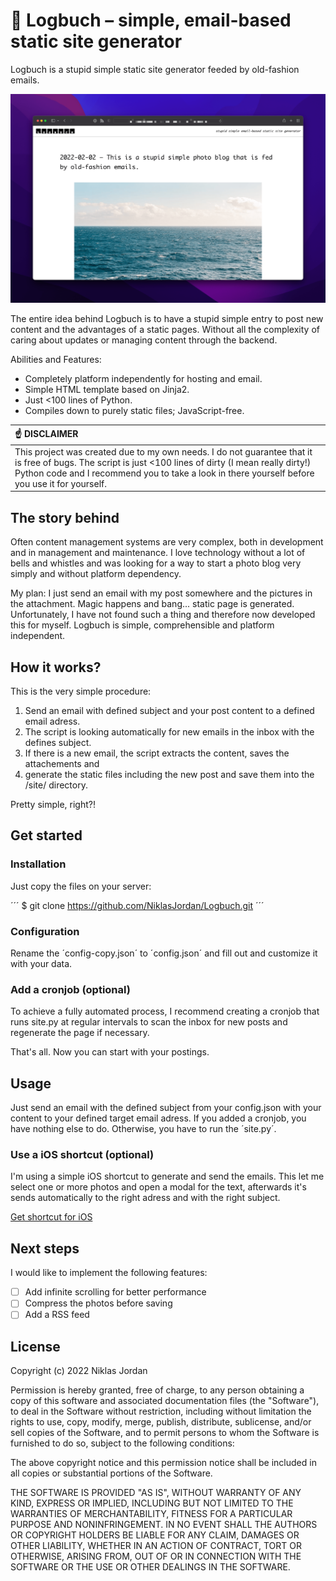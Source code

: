 # 📓 Logbuch – simple, email-based static site generator

Logbuch is a stupid simple static site generator feeded by old-fashion emails.

![Screenshot of Logbuch](/screenshot.png)

The entire idea behind Logbuch is to have a stupid simple entry to post new content and the advantages of a static pages. Without all the complexity of caring about updates or managing content through the backend.

Abilities and Features:

* Completely platform independently for hosting and email.
* Simple HTML template based on Jinja2.
* Just <100 lines of Python.
* Compiles down to purely static files; JavaScript-free.

| :point_up: DISCLAIMER                                                                       |
|:--------------------------------------------------------------------------------------------|
| This project was created due to my own needs. I do not guarantee that it is free of bugs. The script is just <100 lines of dirty (I mean really dirty!) Python code and I recommend you to take a look in there yourself before you use it for yourself.              |

## The story behind

Often content management systems are very complex, both in development and in management and maintenance. I love technology without a lot of bells and whistles and was looking for a way to start a photo blog very simply and without platform dependency. 

My plan: I just send an email with my post somewhere and the pictures in the attachment. Magic happens and bang... static page is generated. Unfortunately, I have not found such a thing and therefore now developed this for myself. Logbuch is simple, comprehensible and platform independent.

## How it works?

This is the very simple procedure:
1. Send an email with defined subject and your post content to a defined email adress.
2. The script is looking automatically for new emails in the inbox with the defines subject.
3. If there is a new email, the script extracts the content, saves the attachements and
4. generate the static files including the new post and save them into the /site/ directory.

Pretty simple, right?!

## Get started

### Installation

Just copy the files on your server:

´´´
$ git clone https://github.com/NiklasJordan/Logbuch.git
´´´

### Configuration

Rename the ´config-copy.json´ to ´config.json´ and fill out and customize it with your data.

### Add a cronjob (optional)

To achieve a fully automated process, I recommend creating a cronjob that runs site.py at regular intervals to scan the inbox for new posts and regenerate the page if necessary.

That's all. Now you can start with your postings.

## Usage

Just send an email with the defined subject from your config.json with your content to your defined target email adress. If you added a cronjob, you have nothing else to do. Otherwise, you have to run the ´site.py´.

### Use a iOS shortcut (optional)

I'm using a simple iOS shortcut to generate and send the emails. This let me select one or more photos and open a modal for the text, afterwards it's sends automatically to the right adress and with the right subject.

[Get shortcut for iOS](https://www.icloud.com/shortcuts/f12cc0629c93450c8f21ec1b34b25b8a)

## Next steps

I would like to implement the following features:

* [ ] Add infinite scrolling for better performance
* [ ] Compress the photos before saving
* [ ] Add a RSS feed

## License

Copyright (c) 2022 Niklas Jordan

Permission is hereby granted, free of charge, to any person obtaining a copy
of this software and associated documentation files (the "Software"), to deal
in the Software without restriction, including without limitation the rights
to use, copy, modify, merge, publish, distribute, sublicense, and/or sell
copies of the Software, and to permit persons to whom the Software is
furnished to do so, subject to the following conditions:

The above copyright notice and this permission notice shall be included in all
copies or substantial portions of the Software.

THE SOFTWARE IS PROVIDED "AS IS", WITHOUT WARRANTY OF ANY KIND, EXPRESS OR
IMPLIED, INCLUDING BUT NOT LIMITED TO THE WARRANTIES OF MERCHANTABILITY,
FITNESS FOR A PARTICULAR PURPOSE AND NONINFRINGEMENT. IN NO EVENT SHALL THE
AUTHORS OR COPYRIGHT HOLDERS BE LIABLE FOR ANY CLAIM, DAMAGES OR OTHER
LIABILITY, WHETHER IN AN ACTION OF CONTRACT, TORT OR OTHERWISE, ARISING FROM,
OUT OF OR IN CONNECTION WITH THE SOFTWARE OR THE USE OR OTHER DEALINGS IN THE
SOFTWARE.

